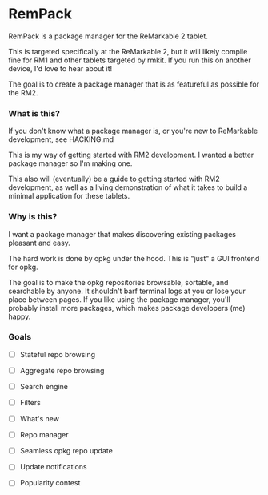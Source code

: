 # RemPack

RemPack is a package manager for the ReMarkable 2 tablet.

This is targeted specifically at the ReMarkable 2, but it will likely compile fine for RM1 and other tablets targeted by rmkit. If you run this on another device, I'd love to hear about it!

The goal is to create a package manager that is as featureful as possible for the RM2.


### What is this?

If you don't know what a package manager is, or you're new to ReMarkable development, see HACKING.md

This is my way of getting started with RM2 development. I wanted a better package manager so I'm making one.

This also will (eventually) be a guide to getting started with RM2 development, as well as a living demonstration of what it takes to build a minimal application for these tablets.


### Why is this?

I want a package manager that makes discovering existing packages pleasant and easy.

The hard work is done by opkg under the hood. This is "just" a GUI frontend for opkg.

The goal is to make the opkg repositories browsable, sortable, and searchable by anyone. It shouldn't barf terminal logs at you or lose your place between pages.  If you like using the package manager, you'll probably install more packages, which makes package developers (me) happy.

### Goals

- [ ] Stateful repo browsing
- [ ] Aggregate repo browsing
- [ ] Search engine
- [ ] Filters
- [ ] What's new
- [ ] Repo manager
- [ ] Seamless opkg repo update
- [ ] Update notifications
- [ ] Popularity contest

